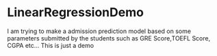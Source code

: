 # LinearRegressionDemo
I am trying to make a admission prediction model based on some parameters submitted by the students such as GRE Score,TOEFL Score, CGPA etc...
This is just a demo 
